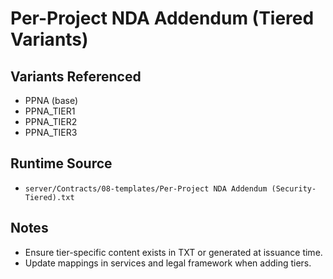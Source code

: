 # Per-Project NDA Addendum (Tiered Variants)

## Variants Referenced
- PPNA (base)
- PPNA_TIER1
- PPNA_TIER2
- PPNA_TIER3

## Runtime Source
- `server/Contracts/08-templates/Per-Project NDA Addendum (Security-Tiered).txt`

## Notes
- Ensure tier-specific content exists in TXT or generated at issuance time.
- Update mappings in services and legal framework when adding tiers.
